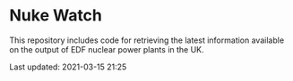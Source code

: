 # Nuke Watch

This repository includes code for retrieving the latest information available on the output of EDF nuclear power plants in the UK.

Last updated: 2021-03-15 21:25
